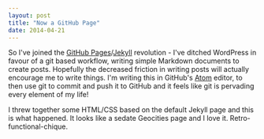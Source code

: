 ```yaml
---
layout: post
title: "Now a GitHub Page"
date: 2014-04-21
---
```

So I've joined the [GitHub Pages](http://github.io)/[Jekyll](http://jekyllrb.com/) revolution - I've ditched WordPress in favour of a git based workflow, writing simple Markdown documents to create posts. Hopefully the decreased friction in writing posts will actually encourage me to write things. I'm writing this in GitHub's [Atom](http://atom.io) editor, to then use git to commit and push it to GitHub and it feels like git is pervading every element of my life!

I threw together some HTML/CSS based on the default Jekyll page and this is what happened. It looks like a sedate Geocities page and I love it. Retro-functional-chique.

